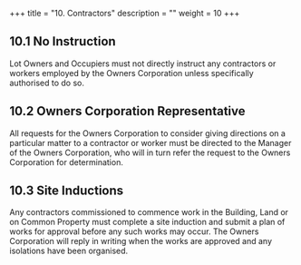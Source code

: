 +++
title = "10. Contractors"
description = ""
weight = 10
+++

## 10.1	No Instruction
Lot Owners and Occupiers must not directly instruct any contractors or workers employed by the Owners Corporation unless specifically authorised to do so.

## 10.2	Owners Corporation Representative
All requests for the Owners Corporation to consider giving directions on a particular matter to a contractor or worker must be directed to the Manager of the Owners Corporation, who will in turn refer the request to the Owners Corporation for determination.

## 10.3	Site Inductions
Any contractors commissioned to commence work in the Building, Land or on Common Property must complete a site induction and submit a plan of works for approval before any such works may occur. The Owners Corporation will reply in writing when the works are approved and any isolations have been organised.
